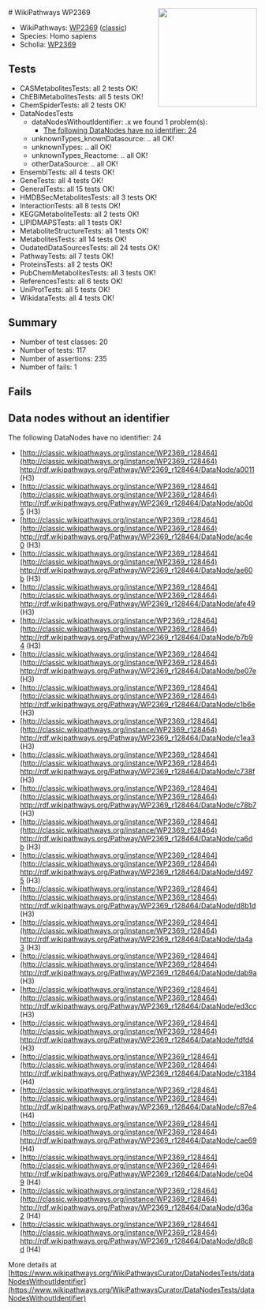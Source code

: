 <img style="float: right; width: 200px" src="https://upload.wikimedia.org/wikipedia/commons/thumb/8/83/Wplogo_with_text_500.png/640px-Wplogo_with_text_500.png" />
# WikiPathways WP2369

* WikiPathways: [WP2369](https://wikipathways.org/pathways/WP2369) ([classic](https://classic.wikipathways.org/instance/WP2369))
* Species: Homo sapiens
* Scholia: [WP2369](https://scholia.toolforge.org/wikipathways/WP2369)
## Tests
* CASMetabolitesTests: all 2 tests OK!
* ChEBIMetabolitesTests: all 5 tests OK!
* ChemSpiderTests: all 2 tests OK!
* DataNodesTests
    * dataNodesWithoutIdentifier: .x we found 1 problem(s):
        * [The following DataNodes have no identifier: 24](#8792c4b3)
    * unknownTypes_knownDatasource: .. all OK!
    * unknownTypes: .. all OK!
    * unknownTypes_Reactome: .. all OK!
    * otherDataSource: .. all OK!
* EnsemblTests: all 4 tests OK!
* GeneTests: all 4 tests OK!
* GeneralTests: all 15 tests OK!
* HMDBSecMetabolitesTests: all 3 tests OK!
* InteractionTests: all 8 tests OK!
* KEGGMetaboliteTests: all 2 tests OK!
* LIPIDMAPSTests: all 1 tests OK!
* MetaboliteStructureTests: all 1 tests OK!
* MetabolitesTests: all 14 tests OK!
* OudatedDataSourcesTests: all 24 tests OK!
* PathwayTests: all 7 tests OK!
* ProteinsTests: all 2 tests OK!
* PubChemMetabolitesTests: all 3 tests OK!
* ReferencesTests: all 6 tests OK!
* UniProtTests: all 5 tests OK!
* WikidataTests: all 4 tests OK!


## Summary

* Number of test classes: 20
* Number of tests: 117
* Number of assertions: 235
* Number of fails: 1

## Fails

<a name="8792c4b3" />

## Data nodes without an identifier

The following DataNodes have no identifier: 24

* [http://classic.wikipathways.org/instance/WP2369_r128464](http://classic.wikipathways.org/instance/WP2369_r128464) http://rdf.wikipathways.org/Pathway/WP2369_r128464/DataNode/a0011 (H3)
* [http://classic.wikipathways.org/instance/WP2369_r128464](http://classic.wikipathways.org/instance/WP2369_r128464) http://rdf.wikipathways.org/Pathway/WP2369_r128464/DataNode/ab0d5 (H3)
* [http://classic.wikipathways.org/instance/WP2369_r128464](http://classic.wikipathways.org/instance/WP2369_r128464) http://rdf.wikipathways.org/Pathway/WP2369_r128464/DataNode/ac4e0 (H3)
* [http://classic.wikipathways.org/instance/WP2369_r128464](http://classic.wikipathways.org/instance/WP2369_r128464) http://rdf.wikipathways.org/Pathway/WP2369_r128464/DataNode/ae60b (H3)
* [http://classic.wikipathways.org/instance/WP2369_r128464](http://classic.wikipathways.org/instance/WP2369_r128464) http://rdf.wikipathways.org/Pathway/WP2369_r128464/DataNode/afe49 (H3)
* [http://classic.wikipathways.org/instance/WP2369_r128464](http://classic.wikipathways.org/instance/WP2369_r128464) http://rdf.wikipathways.org/Pathway/WP2369_r128464/DataNode/b7b94 (H3)
* [http://classic.wikipathways.org/instance/WP2369_r128464](http://classic.wikipathways.org/instance/WP2369_r128464) http://rdf.wikipathways.org/Pathway/WP2369_r128464/DataNode/be07e (H3)
* [http://classic.wikipathways.org/instance/WP2369_r128464](http://classic.wikipathways.org/instance/WP2369_r128464) http://rdf.wikipathways.org/Pathway/WP2369_r128464/DataNode/c1b6e (H3)
* [http://classic.wikipathways.org/instance/WP2369_r128464](http://classic.wikipathways.org/instance/WP2369_r128464) http://rdf.wikipathways.org/Pathway/WP2369_r128464/DataNode/c1ea3 (H3)
* [http://classic.wikipathways.org/instance/WP2369_r128464](http://classic.wikipathways.org/instance/WP2369_r128464) http://rdf.wikipathways.org/Pathway/WP2369_r128464/DataNode/c738f (H3)
* [http://classic.wikipathways.org/instance/WP2369_r128464](http://classic.wikipathways.org/instance/WP2369_r128464) http://rdf.wikipathways.org/Pathway/WP2369_r128464/DataNode/c78b7 (H3)
* [http://classic.wikipathways.org/instance/WP2369_r128464](http://classic.wikipathways.org/instance/WP2369_r128464) http://rdf.wikipathways.org/Pathway/WP2369_r128464/DataNode/ca6db (H3)
* [http://classic.wikipathways.org/instance/WP2369_r128464](http://classic.wikipathways.org/instance/WP2369_r128464) http://rdf.wikipathways.org/Pathway/WP2369_r128464/DataNode/d4975 (H3)
* [http://classic.wikipathways.org/instance/WP2369_r128464](http://classic.wikipathways.org/instance/WP2369_r128464) http://rdf.wikipathways.org/Pathway/WP2369_r128464/DataNode/d8b1d (H3)
* [http://classic.wikipathways.org/instance/WP2369_r128464](http://classic.wikipathways.org/instance/WP2369_r128464) http://rdf.wikipathways.org/Pathway/WP2369_r128464/DataNode/da4a3 (H3)
* [http://classic.wikipathways.org/instance/WP2369_r128464](http://classic.wikipathways.org/instance/WP2369_r128464) http://rdf.wikipathways.org/Pathway/WP2369_r128464/DataNode/dab9a (H3)
* [http://classic.wikipathways.org/instance/WP2369_r128464](http://classic.wikipathways.org/instance/WP2369_r128464) http://rdf.wikipathways.org/Pathway/WP2369_r128464/DataNode/ed3cc (H3)
* [http://classic.wikipathways.org/instance/WP2369_r128464](http://classic.wikipathways.org/instance/WP2369_r128464) http://rdf.wikipathways.org/Pathway/WP2369_r128464/DataNode/fdfd4 (H3)
* [http://classic.wikipathways.org/instance/WP2369_r128464](http://classic.wikipathways.org/instance/WP2369_r128464) http://rdf.wikipathways.org/Pathway/WP2369_r128464/DataNode/c3184 (H4)
* [http://classic.wikipathways.org/instance/WP2369_r128464](http://classic.wikipathways.org/instance/WP2369_r128464) http://rdf.wikipathways.org/Pathway/WP2369_r128464/DataNode/c87e4 (H4)
* [http://classic.wikipathways.org/instance/WP2369_r128464](http://classic.wikipathways.org/instance/WP2369_r128464) http://rdf.wikipathways.org/Pathway/WP2369_r128464/DataNode/cae69 (H4)
* [http://classic.wikipathways.org/instance/WP2369_r128464](http://classic.wikipathways.org/instance/WP2369_r128464) http://rdf.wikipathways.org/Pathway/WP2369_r128464/DataNode/ce049 (H4)
* [http://classic.wikipathways.org/instance/WP2369_r128464](http://classic.wikipathways.org/instance/WP2369_r128464) http://rdf.wikipathways.org/Pathway/WP2369_r128464/DataNode/d36a2 (H4)
* [http://classic.wikipathways.org/instance/WP2369_r128464](http://classic.wikipathways.org/instance/WP2369_r128464) http://rdf.wikipathways.org/Pathway/WP2369_r128464/DataNode/d8c8d (H4)


More details at [https://www.wikipathways.org/WikiPathwaysCurator/DataNodesTests/dataNodesWithoutIdentifier](https://www.wikipathways.org/WikiPathwaysCurator/DataNodesTests/dataNodesWithoutIdentifier)

